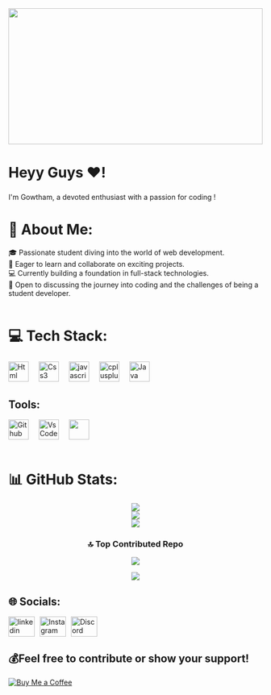 <img src="https://github.com/GowthamXeno/StudyX/assets/101506428/6d768d42-03ef-4941-a6da-f88b356766a0" height = "270" width = "100%"/>

<h1 align="left">Heyy Guys ❤!</h1>

###

<p align="left">I'm Gowtham, a devoted enthusiast with a passion for coding !</p>

###

# 💫 About Me:
🎓 Passionate student diving into the world of web development.<br>🚀 Eager to learn and collaborate on exciting projects.<br>💻 Currently building a foundation in full-stack technologies.<br>🌟 Open to discussing the journey into coding and the challenges of being a student developer.<br><br>

# 💻 Tech Stack:
###

<div align="left">
  <img src="https://github.com/GowthamXeno/StudyX/assets/101506428/21975c52-f5b5-4d16-ac20-ade6d15f6139" height="40" alt="Html"  />
  <img width="12" />
  <img src="https://github.com/GowthamXeno/StudyX/assets/101506428/c68718f4-0feb-4e76-8412-352a79b6f134" height="40" alt="Css3"  />
  <img width="12" />
   <img src="https://github.com/GowthamXeno/StudyX/assets/101506428/ac27deb2-42fc-4c0a-ada6-c1c33e4d7cfc" height="40" alt="javascript"  />
  <img width="12" />
  <img src="https://github.com/GowthamXeno/StudyX/assets/101506428/4fd02533-45c8-43ae-bea3-2d868fa8a1cb" height="40" alt="cplusplus"  />
  <img width="12" />
  <img src="https://github.com/GowthamXeno/StudyX/assets/101506428/0599fce7-e00d-4dfe-afe4-6d15684df010" height="40" alt="Java"  />
  <img width="12" />
</div>

## Tools:
<div align="left">
    <img src="https://github.com/GowthamXeno/StudyX/assets/101506428/903d41d4-79a9-471e-8649-56cc4b1c265b" height="40" alt="Github"  />
  <img width="12" />
    <img src="https://github.com/GowthamXeno/StudyX/assets/101506428/d35f874c-131c-46e1-8dd4-ae786d1a9eee" height="40" alt="VsCode"  />
  <img width="12" />
    <img src="" height="40" alt=""  />
  <img width="12" />
  <br>
  <br>
</div>

# 📊 GitHub Stats:
<div align="center">
  
![](https://github-readme-stats.vercel.app/api?username=GowthamXeno&theme=gotham&hide_border=false&include_all_commits=true&count_private=true)<br/>
![](https://github-readme-streak-stats.herokuapp.com/?user=GowthamXeno&theme=gotham&hide_border=false)<br/>
![](https://github-readme-stats.vercel.app/api/top-langs/?username=GowthamXeno&theme=gotham&hide_border=false&include_all_commits=true&count_private=true&layout=compact)

### 🔝 Top Contributed Repo
![](https://github-contributor-stats.vercel.app/api?username=GowthamXeno&limit=5&theme=dark&combine_all_yearly_contributions=true)
</div>
<div align="center">
<a href="https://visitcount.itsvg.in">
  <img src="https://visitcount.itsvg.in/api?id=GowthamXeno&label=Profile%20Views&pretty=true" />
</a>
</div>

## 🌐 Socials:
<div align="left" style="display: flex; gap: 10px;">
  <a href="https://www.linkedin.com/in/gowtham-m-75973a22a/" target="_blank">
    <img src="https://github.com/GowthamXeno/StudyX/assets/101506428/06111dae-3ed1-416f-a0a3-f95616cb0c9f" width="52" height="40" alt="linkedin logo"  />
  </a>
  <a href="https://www.instagram.com/gowthamxeno" target="_blank">
    <img src="https://github.com/GowthamXeno/StudyX/assets/101506428/7a38624c-a160-4c37-b41d-14fcb8b9aa92" width="52" height="40" alt="Instagram"  />
  </a>
   <a href="https://discord.gg/https://discord.gg/aVx39y5Eq6" target="_blank">
    <img src="https://github.com/GowthamXeno/StudyX/assets/101506428/23a1551c-45cc-47bd-9313-e8ef0dd56082" width="52" height="40" alt="Discord"  />
  </a>
</div>

  ## 💰Feel free to contribute or show your support!
<!--  [![BuyMeACoffee](https://img.shields.io/badge/Buy%20Me%20a%20Coffee-ffdd00?style=for-the-badge&logo=buy-me-a-coffee&logoColor=black)](https://www.buymeacoffee.com/gowthamxeno) -->
<a href="https://www.buymeacoffee.com/gowthamxeno" target="_blank">
  <img src="https://img.buymeacoffee.com/button-api/?text=Buy%20me%20a%20coffee&emoji=%E2%98%95&slug=gowthamxeno&button_colour=FFDD00&font_colour=000000&font_family=Comic&outline_colour=000000&coffee_colour=ffffff" alt="Buy Me a Coffee">
</a>


<!-- ##

![snake animation](https://github.com/GowthamXeno/GowthamXeno/blob/output/github-contribution-grid-snake2.svg)

## -->
  
